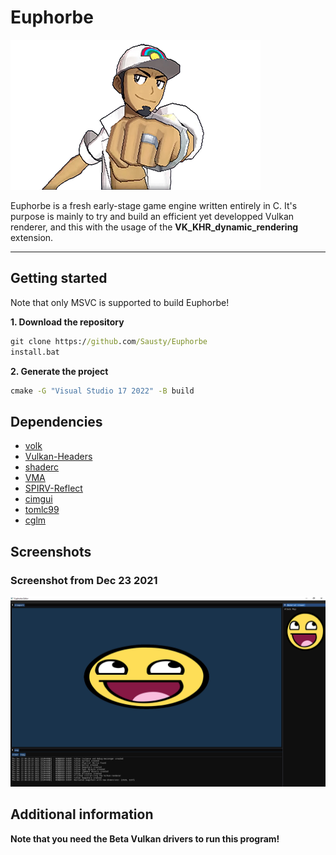 # Euphorbe

![Euphorbe](.github/logo.png)

Euphorbe is a fresh early-stage game engine written entirely in C.
It's purpose is mainly to try and build an efficient yet developped Vulkan renderer, and this with the usage of the **VK_KHR_dynamic_rendering** extension.
***

## Getting started

Note that only MSVC is supported to build Euphorbe!

**1. Download the repository**
```bat
git clone https://github.com/Sausty/Euphorbe
install.bat
```

**2. Generate the project**
```bat
cmake -G "Visual Studio 17 2022" -B build
```

## Dependencies

- [volk](https://github.com/zeux/volk)
- [Vulkan-Headers](https://github.com/KhronosGroup/Vulkan-Headers)
- [shaderc](https://github.com/google/shaderc)
- [VMA](https://github.com/GPUOpen-LibrariesAndSDKs/VulkanMemoryAllocator)
- [SPIRV-Reflect](https://github.com/KhronosGroup/SPIRV-Reflect)
- [cimgui](https://github.com/Sausty/cimgui)
- [tomlc99](https://github.com/cktan/tomlc99)
- [cglm](https://github.com/recp/cglm)

## Screenshots

### Screenshot from Dec 23 2021
![Dec 23 2021](.github/23dec2021.PNG)

## Additional information

**Note that you need the Beta Vulkan drivers to run this program!**
